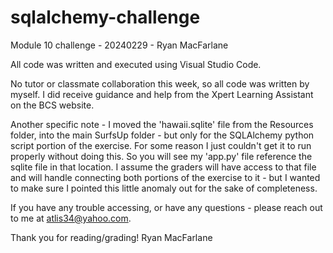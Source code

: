 # sqlalchemy-challenge
Module 10 challenge - 20240229 - Ryan MacFarlane

All code was written and executed using Visual Studio Code.  

No tutor or classmate collaboration this week, so all code was written by myself.  I did receive guidance and help from the Xpert Learning Assistant on the BCS website.

Another specific note - I moved the 'hawaii.sqlite' file from the Resources folder, into the main SurfsUp folder - but only for the SQLAlchemy python script portion of the exercise.  For some reason I just couldn't get it to run properly without doing this.  So you will see my 'app.py' file reference the sqlite file in that location.  I assume the graders will have access to that file and will handle connecting both portions of the exercise to it - but I wanted to make sure I pointed this little anomaly out for the sake of completeness.

If you have any trouble accessing, or have any questions - please reach out to me at atlis34@yahoo.com.

Thank you for reading/grading!
Ryan MacFarlane

